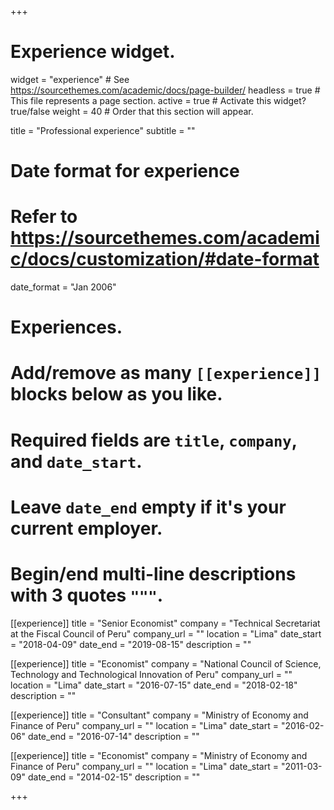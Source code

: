 +++
# Experience widget.
widget = "experience"  # See https://sourcethemes.com/academic/docs/page-builder/
headless = true  # This file represents a page section.
active = true  # Activate this widget? true/false
weight = 40  # Order that this section will appear.

title = "Professional experience"
subtitle = ""

# Date format for experience
#   Refer to https://sourcethemes.com/academic/docs/customization/#date-format
date_format = "Jan 2006"

# Experiences.
#   Add/remove as many `[[experience]]` blocks below as you like.
#   Required fields are `title`, `company`, and `date_start`.
#   Leave `date_end` empty if it's your current employer.
#   Begin/end multi-line descriptions with 3 quotes `"""`.
[[experience]]
  title = "Senior Economist"
  company = "Technical Secretariat at the Fiscal Council of Peru"
  company_url = ""
  location = "Lima"
  date_start = "2018-04-09"
  date_end = "2019-08-15"
  description = ""
  
 [[experience]]
  title = "Economist"
  company = "National Council of Science, Technology and Technological Innovation of Peru"
  company_url = ""
  location = "Lima"
  date_start = "2016-07-15"
  date_end = "2018-02-18"
  description = ""
  
 [[experience]]
  title = "Consultant"
  company = "Ministry of Economy and Finance of Peru"
  company_url = ""
  location = "Lima"
  date_start = "2016-02-06"
  date_end = "2016-07-14"
  description = ""
  
  [[experience]]
  title = "Economist"
  company = "Ministry of Economy and Finance of Peru"
  company_url = ""
  location = "Lima"
  date_start = "2011-03-09"
  date_end = "2014-02-15"
  description = ""

+++
